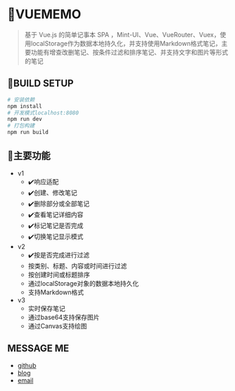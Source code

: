 # 💯VUEMEMO

> 基于 Vue.js 的简单记事本 SPA ，Mint-UI、Vue、VueRouter、Vuex，使用localStorage作为数据本地持久化，并支持使用Markdown格式笔记，主要功能有增查改删笔记、按条件过滤和排序笔记、并支持文字和图片等形式的笔记

## 🚨BUILD SETUP

``` bash
# 安装依赖
npm install
# 开发模式localhost:8080
npm run dev
# 打包构建
npm run build
```

## 🎯主要功能

- v1
  - ✔️响应适配
  - ✔️创建、修改笔记
  - ✔️删除部分或全部笔记
  - ✔️查看笔记详细内容
  - ✔️标记笔记是否完成
  - ✔️切换笔记显示模式
- v2
  - ✔️按是否完成进行过滤
  - 按类别、标题、内容或时间进行过滤
  - 按创建时间或标题排序
  - 通过localStorage对象的数据本地持久化
  - 支持Markdown格式
- v3
  - 实时保存笔记
  - 通过base64支持保存图片
  - 通过Canvas支持绘图

## MESSAGE ME

- [github](http://github.com/oliyg)
- [blog](http://alljs.cc)
- [email](billyangg@qq.com)